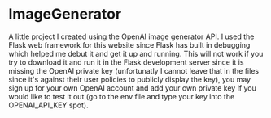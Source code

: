# ImageGenerator
A little project I created using the OpenAI image generator API. I used the Flask web framework for this website since Flask has built in debugging which
helped me debut it and get it up and running. This will not work if you try to download it and run it in the Flask development server since it is missing the OpenAI
private key (unfortunatly I cannot leave that in the files since it's against their user policies to publicly display the key), you may sign up for your own OpenAI account and add your own private key if you would like to test it out (go to the env file and type your key into the OPENAI_API_KEY spot).
